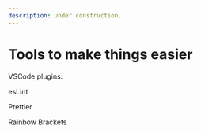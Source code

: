 ```yaml
---
description: under construction...
---
```


# Tools to make things easier

VSCode plugins:

esLint

Prettier

Rainbow Brackets





